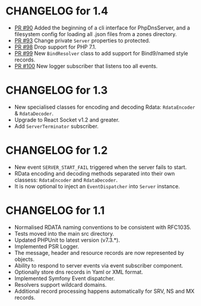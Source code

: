 CHANGELOG for 1.4
=================
* [PR #90](https://github.com/yswery/PHP-DNS-SERVER/pull/90) Added the beginning of a cli interface for PhpDnsServer, and a filesystem config for loading all .json files from a zones directory.
* [PR #93](https://github.com/yswery/PHP-DNS-SERVER/pull/93) Change private `Server` properties to protected.
* [PR #98](https://github.com/yswery/PHP-DNS-SERVER/pull/98) Drop support for PHP 7.1.
* [PR #99](https://github.com/yswery/PHP-DNS-SERVER/pull/99) New `BindResolver` class to add support for Bind9/named style records.
* [PR #100](https://github.com/yswery/PHP-DNS-SERVER/pull/100) New logger subscriber that listens too all events.

CHANGELOG for 1.3
=================
* New specialised classes for encoding and decoding Rdata: `RdataEncoder` & `RdataDecoder`.
* Upgrade to React Socket v1.2 and greater.
* Add `ServerTerminator` subscriber.

CHANGELOG for 1.2
=================
* New event `SERVER_START_FAIL` triggered when the server fails to start.
* RData encoding and decoding methods separated into their own classess: `RdataEncoder` and `RdataDecoder`.
* It is now optional to inject an `EventDispatcher` into `Server` instance.

CHANGELOG for 1.1
=================
* Normalised RDATA naming conventions to be consistent with RFC1035.
* Tests moved into the main src directory.
* Updated PHPUnit to latest version (v7.3.*).
* Implemented PSR Logger.
* The message, header and resource records are now represented by objects.
* Ability to respond to server events via event subscriber component.
* Optionally store dns records in Yaml or XML format.
* Implemented Symfony Event dispatcher.
* Resolvers support wildcard domains.
* Additional record processing happens automatically for SRV, NS and MX records.
